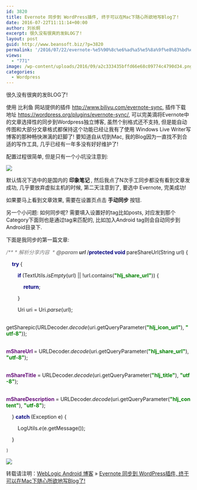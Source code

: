 ```yaml
---
id: 3820
title: Evernote 同步到 WordPress插件, 终于可以在Mac下随心所欲地写Blog了!
date: 2016-07-22T11:11:14+00:00
author: 刘长炯
excerpt: 很久没有很爽的发BLOG了!
layout: post
guid: http://www.beansoft.biz/?p=3820
permalink: '/2016/07/22/evernote-%e5%90%8c%e6%ad%a5%e5%8a%9f%e8%83%bd%e6%b5%8b%e8%af%95/'
views:
  - "771"
image: /wp-content/uploads/2016/09/a2c333435bffd66e68c09774c4790d34.png
categories:
  - Wordpress
---
```

很久没有很爽的发BLOG了!

使用 比利鱼 网站提供的插件 <http://www.biliyu.com/evernote-sync>, 插件下载地址 <https://wordpress.org/plugins/evernote-sync/>, 可以完美滴将Evernote中的文章选择性的同步到Wordpress独立博客, 虽然个别格式还不支持, 但是能自动传图和大部分文章格式都保持这个功能已经让我有了使用 Windows Live Writer写博客的那种畅快淋漓的赶脚了! 要知道自从切到Mac, 我的Blog因为一直找不到合适的写作工具, 几乎已经有一年多没有好好维护了!

配置过程很简单, 但是只有一个小坑没注意到:

![](http://www.beansoft.biz/wp-content/uploads/2016/09/6577ab400f874fbb8f90cdb1c3ef515a.png)

默认情况下选中的是国内的 <span><b>印象笔记 </b></span>, 然后我点了N次手工同步都没有看到文章发成功, 几乎要放弃虚拟主机的时候, 第二天注意到了, 要选中 Evernote, 完美成功!

如果要马上看到文章效果, 需要在设置页点击 **手动同步** 按钮.

另一个小问题: 如何同步呢? 需要填入设置好的tag比如posts, 对应发到那个Category下面则也是通过tag来匹配的, 比如加入Android tag则会自动同步到Android目录下.

下面是我同步的第一篇文章:

<span style="color:#808080;font-style:italic">/**</span><span style="color:#808080;font-style:italic"> * 解析分享内容</span><span style="color:#808080;font-style:italic"> *</span><span style="color:#808080;font-style:italic"> * </span><span style="color:#808080;font-weight:bold;font-style:italic">@param </span><span style="color:#3d3d3d;font-weight:bold;font-style:italic">url</span><span style="color:#3d3d3d;font-weight:bold;font-style:italic"> </span><span style="color:#808080;font-style:italic">*/</span><span style="color:#000080;font-weight:bold">protected void </span>pareShareUrl(String url) {
  
    <span style="color:#000080;font-weight:bold">try </span>{
  
        <span style="color:#000080;font-weight:bold">if </span>(TextUtils.<span style="font-style:italic">isEmpty</span>(url) || !url.contains(<span style="color:#008000;font-weight:bold">"hlj_share_url"</span>)) {
  
            <span style="color:#000080;font-weight:bold">return</span>;
  
        }
  
        Uri uri = Uri.<span style="font-style:italic">parse</span>(url);
  
        getSharepic(URLDecoder.<span style="font-style:italic">decode</span>(uri.getQueryParameter(<span style="color:#008000;font-weight:bold">"hlj_icon_url"</span>), <span style="color:#008000;font-weight:bold">"utf-8"</span>));
  
        <span style="color:#660e7a;font-weight:bold">mShareUrl </span>= URLDecoder.<span style="font-style:italic">decode</span>(uri.getQueryParameter(<span style="color:#008000;font-weight:bold">"hlj_share_url"</span>), <span style="color:#008000;font-weight:bold">"utf-8"</span>);
  
        <span style="color:#660e7a;font-weight:bold">mShareTitle </span>= URLDecoder.<span style="font-style:italic">decode</span>(uri.getQueryParameter(<span style="color:#008000;font-weight:bold">"hlj_title"</span>), <span style="color:#008000;font-weight:bold">"utf-8"</span>);
  
        <span style="color:#660e7a;font-weight:bold">mShareDescription </span>= URLDecoder.<span style="font-style:italic">decode</span>(uri.getQueryParameter(<span style="color:#008000;font-weight:bold">"hlj_content"</span>), <span style="color:#008000;font-weight:bold">"utf-8"</span>);
  
    } <span style="color:#000080;font-weight:bold">catch </span>(Exception e) {
  
        LogUtils.<span style="font-style:italic">e</span>(e.getMessage());
  
    }

<span style="font-size: 9pt"><span style="font-family: Menlo">}</span></span>

<span style="font-size: 9pt"><span style="font-family: Menlo"></span></span>

![](http://www.beansoft.biz/wp-content/uploads/2016/09/a2c333435bffd66e68c09774c4790d34.png)

转载请注明：[WebLogic Android 博客](http://www.beansoft.biz) &raquo; [Evernote 同步到 WordPress插件, 终于可以在Mac下随心所欲地写Blog了!](http://www.beansoft.biz/2016/07/22/evernote-%e5%90%8c%e6%ad%a5%e5%8a%9f%e8%83%bd%e6%b5%8b%e8%af%95/)